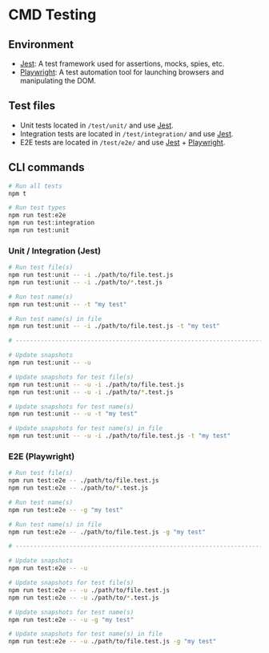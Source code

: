 # CMD Testing

## Environment

- [Jest](https://jestjs.io): A test framework used for assertions, mocks, spies, etc.
- [Playwright](https://playwright.dev): A test automation tool for launching browsers and manipulating the DOM.

## Test files

- Unit tests located in `/test/unit/` and use [Jest](https://jestjs.io).
- Integration tests are located in `/test/integration/` and use [Jest](https://jestjs.io).
- E2E tests are located in `/test/e2e/` and use [Jest](https://jestjs.io) + [Playwright](https://playwright.dev).

## CLI commands

```bash
# Run all tests
npm t

# Run test types
npm run test:e2e
npm run test:integration
npm run test:unit
```

### Unit / Integration (Jest)

```bash
# Run test file(s)
npm run test:unit -- -i ./path/to/file.test.js
npm run test:unit -- -i ./path/to/*.test.js

# Run test name(s)
npm run test:unit -- -t "my test"

# Run test name(s) in file
npm run test:unit -- -i ./path/to/file.test.js -t "my test"

# ------------------------------------------------------------------------------

# Update snapshots
npm run test:unit -- -u

# Update snapshots for test file(s)
npm run test:unit -- -u -i ./path/to/file.test.js
npm run test:unit -- -u -i ./path/to/*.test.js

# Update snapshots for test name(s)
npm run test:unit -- -u -t "my test"

# Update snapshots for test name(s) in file
npm run test:unit -- -u -i ./path/to/file.test.js -t "my test"
```

### E2E (Playwright)

```bash
# Run test file(s)
npm run test:e2e -- ./path/to/file.test.js
npm run test:e2e -- ./path/to/*.test.js

# Run test name(s)
npm run test:e2e -- -g "my test"

# Run test name(s) in file
npm run test:e2e -- ./path/to/file.test.js -g "my test"

# ------------------------------------------------------------------------------

# Update snapshots
npm run test:e2e -- -u

# Update snapshots for test file(s)
npm run test:e2e -- -u ./path/to/file.test.js
npm run test:e2e -- -u ./path/to/*.test.js

# Update snapshots for test name(s)
npm run test:e2e -- -u -g "my test"

# Update snapshots for test name(s) in file
npm run test:e2e -- -u ./path/to/file.test.js -g "my test"
```
